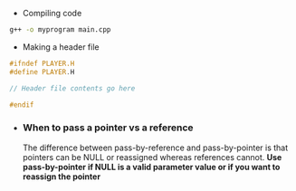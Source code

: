 
- Compiling code
```bash
g++ -o myprogram main.cpp
```

- Making a header file
```c++
#ifndef PLAYER.H
#define PLAYER.H

// Header file contents go here  

#endif
```


- ### When to pass a pointer vs a reference
	The difference between pass-by-reference and pass-by-pointer is that pointers can be NULL or reassigned whereas references cannot. **Use pass-by-pointer if NULL is a valid parameter value or if you want to reassign the pointer**